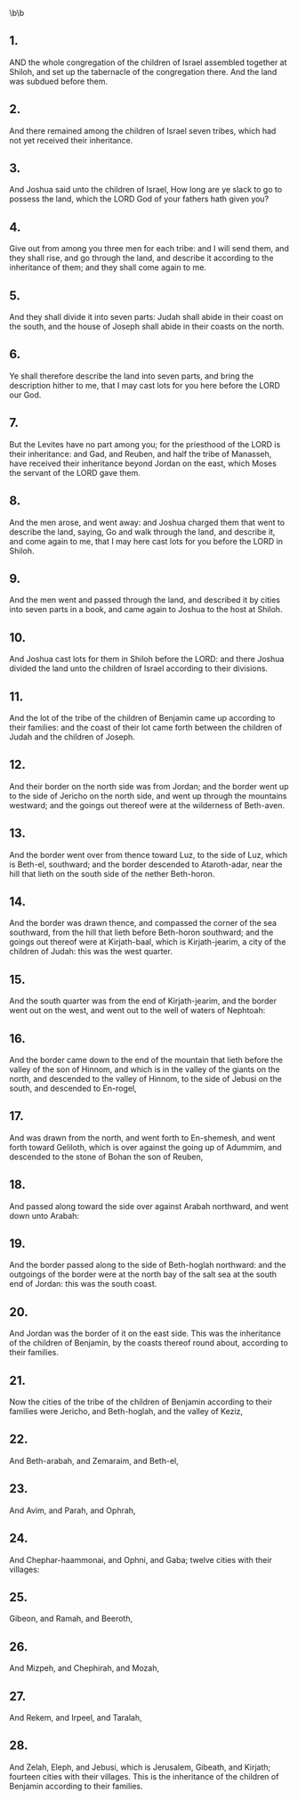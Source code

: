 \b\b
## 1.
AND the whole congregation of the children of Israel assembled together at Shiloh, and set up the tabernacle of the congregation there.  And the land was subdued before them.
## 2.
And there remained among the children of Israel seven tribes, which had not yet received their inheritance.
## 3.
And Joshua said unto the children of Israel, How long are ye slack to go to possess the land, which the LORD God of your fathers hath given you?
## 4.
Give out from among you three men for each tribe: and I will send them, and they shall rise, and go through the land, and describe it according to the inheritance of them; and they shall come again to me.
## 5.
And they shall divide it into seven parts: Judah shall abide in their coast on the south, and the house of Joseph shall abide in their coasts on the north.
## 6.
Ye shall therefore describe the land into seven parts, and bring the description hither to me, that I may cast lots for you here before the LORD our God.
## 7.
But the Levites have no part among you; for the priesthood of the LORD is their inheritance: and Gad, and Reuben, and half the tribe of Manasseh, have received their inheritance beyond Jordan on the east, which Moses the servant of the LORD gave them.
## 8.
And the men arose, and went away: and Joshua charged them that went to describe the land, saying, Go and walk through the land, and describe it, and come again to me, that I may here cast lots for you before the LORD in Shiloh.
## 9.
And the men went and passed through the land, and described it by cities into seven parts in a book, and came again to Joshua to the host at Shiloh.
## 10.
And Joshua cast lots for them in Shiloh before the LORD: and there Joshua divided the land unto the children of Israel according to their divisions.
## 11.
And the lot of the tribe of the children of Benjamin came up according to their families: and the coast of their lot came forth between the children of Judah and the children of Joseph.
## 12.
And their border on the north side was from Jordan; and the border went up to the side of Jericho on the north side, and went up through the mountains westward; and the goings out thereof were at the wilderness of Beth-aven.
## 13.
And the border went over from thence toward Luz, to the side of Luz, which is Beth-el, southward; and the border descended to Ataroth-adar, near the hill that lieth on the south side of the nether Beth-horon.
## 14.
And the border was drawn thence, and compassed the corner of the sea southward, from the hill that lieth before Beth-horon southward; and the goings out thereof were at Kirjath-baal, which is Kirjath-jearim, a city of the children of Judah: this was the west quarter.
## 15.
And the south quarter was from the end of Kirjath-jearim, and the border went out on the west, and went out to the well of waters of Nephtoah:
## 16.
And the border came down to the end of the mountain that lieth before the valley of the son of Hinnom, and which is in the valley of the giants on the north, and descended to the valley of Hinnom, to the side of Jebusi on the south, and descended to En-rogel,
## 17.
And was drawn from the north, and went forth to En-shemesh, and went forth toward Geliloth, which is over against the going up of Adummim, and descended to the stone of Bohan the son of Reuben,
## 18.
And passed along toward the side over against Arabah northward, and went down unto Arabah:
## 19.
And the border passed along to the side of Beth-hoglah northward: and the outgoings of the border were at the north bay of the salt sea at the south end of Jordan: this was the south coast.
## 20.
And Jordan was the border of it on the east side.  This was the inheritance of the children of Benjamin, by the coasts thereof round about, according to their families.
## 21.
Now the cities of the tribe of the children of Benjamin according to their families were Jericho, and Beth-hoglah, and the valley of Keziz,
## 22.
And Beth-arabah, and Zemaraim, and Beth-el,
## 23.
And Avim, and Parah, and Ophrah,
## 24.
And Chephar-haammonai, and Ophni, and Gaba; twelve cities with their villages:
## 25.
Gibeon, and Ramah, and Beeroth,
## 26.
And Mizpeh, and Chephirah, and Mozah,
## 27.
And Rekem, and Irpeel, and Taralah,
## 28.
And Zelah, Eleph, and Jebusi, which is Jerusalem, Gibeath, and Kirjath; fourteen cities with their villages.  This is the inheritance of the children of Benjamin according to their families.
